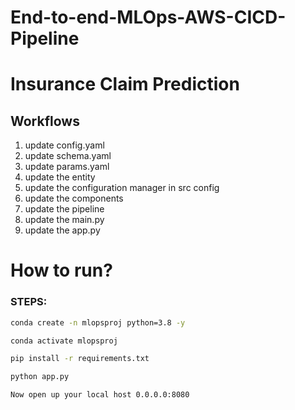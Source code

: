 # End-to-end-MLOps-AWS-CICD-Pipeline

# Insurance Claim Prediction

## Workflows

1. update config.yaml
2. update schema.yaml
3. update params.yaml
4. update the entity 
5. update the configuration manager in src config
6. update the components
7. update the pipeline
8. update the main.py
9. update the app.py

# How to run?
### STEPS:


```bash
conda create -n mlopsproj python=3.8 -y 
```

```bash
conda activate mlopsproj
```


```bash
pip install -r requirements.txt
```

```bash
python app.py
```

```bash
Now open up your local host 0.0.0.0:8080
```

